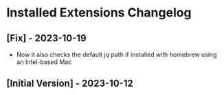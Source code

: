 # Installed Extensions Changelog

## [Fix] - 2023-10-19

- Now it also checks the default jq path if installed with homebrew using an Intel-based Mac 

## [Initial Version] - 2023-10-12
